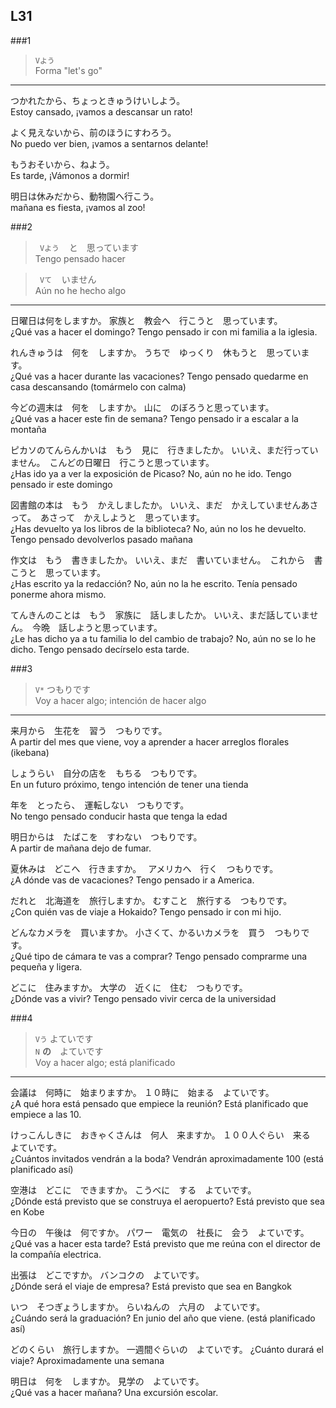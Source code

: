 L31
---


###1

> ``` Vよう ```  
> Forma "let's go"

***

つかれたから、ちょっときゅうけいしよう。  
Estoy cansado, ¡vamos a descansar un rato!

よく見えないから、前のほうにすわろう。  
No puedo ver bien, ¡vamos a sentarnos delante!

もうおそいから、ねよう。  
Es tarde, ¡Vámonos a dormir!

明日は休みだから、動物園へ行こう。  
mañana es fiesta, ¡vamos al zoo!


###2

> ``` Vよう　``` と　思っています  
> Tengo pensado hacer

> ``` Vて　``` いません  
> Aún no he hecho algo

***

日曜日は何をしますか。
家族と　教会へ　行こうと　思っています。  
¿Qué vas a hacer el domingo?
Tengo pensado ir con mi familia a la iglesia.

れんきゅうは　何を　しますか。
うちで　ゆっくり　休もうと　思っています。  
¿Qué vas a hacer durante las vacaciones?
Tengo pensado quedarme en casa descansando (tomármelo con calma) 

今どの週末は　何を　しますか。
山に　のぼろうと思っています。  
¿Qué vas a hacer este fin de semana?
Tengo pensado ir a escalar a la montaña

ピカソのてんらんかいは　もう　見に　行きましたか。
いいえ、まだ行っていません。　こんどの日曜日　行こうと思っています。  
¿Has ido ya a ver la exposición de Picaso?
No, aún no he ido. Tengo pensado ir este domingo

図書館の本は　もう　かえしましたか。
いいえ、まだ　かえしていませんあさって。　あさって　かえしようと　思っています。  
¿Has devuelto ya los libros de la biblioteca?
No, aún no los he devuelto. Tengo pensado devolverlos pasado mañana

作文は　もう　書きましたか。
いいえ、まだ　書いていません。　これから　書こうと　思っています。  
¿Has escrito ya la redacción?
No, aún no la he escrito. Tenía pensado ponerme ahora mismo.

てんきんのことは　もう　家族に　話しましたか。
いいえ、まだ話していません。　今晩　話しようと思っています。  
¿Le has dicho ya a tu familia lo del cambio de trabajo?
No, aún no se lo he dicho. Tengo pensado decírselo esta tarde.


###3

> ``` V* ``` つもりです  
> Voy a hacer algo; intención de hacer algo

***

来月から　生花を　習う　つもりです。  
A partir del mes que viene, voy a aprender a hacer arreglos florales (ikebana)

しょうらい　自分の店を　もちる　つもりです。  
En un futuro próximo, tengo intención de tener una tienda

年を　とったら、　運転しない　つもりです。  
No tengo pensado conducir hasta que tenga la edad

明日からは　たばこを　すわない　つもりです。  
A partir de mañana dejo de fumar.

夏休みは　どこへ　行きますか。　
アメリカへ　行く　つもりです。  
¿A dónde vas de vacaciones?
Tengo pensado ir a America.

だれと　北海道を　旅行しますか。
むすこと　旅行する　つもりです。  
¿Con quién vas de viaje a Hokaido?
Tengo pensado ir con mi hijo.

どんなカメラを　買いますか。
小さくて、かるいカメラを　買う　つもりです。  
¿Qué tipo de cámara te vas a comprar?
Tengo pensado comprarme una pequeña y ligera.

どこに　住みますか。
大学の　近くに　住む　つもりです。  
¿Dónde vas a vivir?
Tengo pensado vivir cerca de la universidad


###4

> ``` Vう ``` よていです  
> ``` N ``` **の**　よていです  
> Voy a hacer algo; está planificado

***

会議は　何時に　始まりますか。
１０時に　始まる　よていです。  
¿A qué hora está pensado que empiece la reunión?
Está planificado que empiece a las 10.

けっこんしきに　おきゃくさんは　何人　来ますか。
１００人ぐらい　来る　よていです。  
¿Cuántos invitados vendrán a la boda?
Vendrán aproximadamente 100 (está planificado así)

空港は　どこに　できますか。
こうべに　する　よていです。  
¿Dónde está previsto que se construya el aeropuerto?
Está previsto que sea en Kobe

今日の　午後は　何ですか。
パワー　電気の　社長に　会う　よていです。  
¿Qué vas a hacer esta tarde?
Está previsto que me reúna con el director de la compañía electrica.

出張は　どこですか。
バンコクの　よていです。  
¿Dónde será el viaje de empresa?
Está previsto que sea en Bangkok

いつ　そつぎょうしますか。
らいねんの　六月の　よていです。  
¿Cuándo será la graduación?
En junio del año que viene. (está planificado así)

どのくらい　旅行しますか。
一週間ぐらいの　よていです。
¿Cuánto durará el viaje?
Aproximadamente una semana

明日は　何を　しますか。
見学の　よていです。  
¿Qué vas a hacer mañana?
Una excursión escolar.
